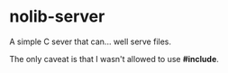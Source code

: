 # nolib-server
A simple C sever that can... well serve files. 

The only caveat is that I wasn't allowed to use **#include**.
